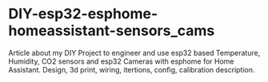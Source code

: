 # DIY-esp32-esphome-homeassistant-sensors_cams
Article about my DIY Project to engineer and use esp32 based Temperature, Humidity, CO2 sensors and esp32 Cameras with esphome for Home Assistant. Design, 3d print, wiring, itertions, config, calibration description.
